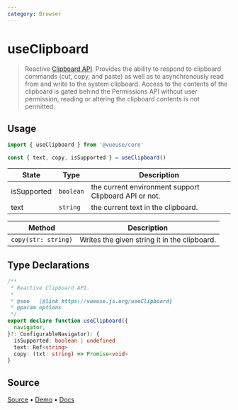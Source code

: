 ```yaml
---
category: Browser
---
```


<!--DEMO_STARTS-->
<script setup>
import Demo from './demo.vue'
</script>
<DemoContainer><Demo/></DemoContainer>
<!--DEMO_ENDS-->

<!--HEAD_STARTS--><!--HEAD_ENDS-->


# useClipboard

> Reactive [Clipboard API](https://developer.mozilla.org/en-US/docs/Web/API/Clipboard_API). Provides the ability to respond to clipboard commands (cut, copy, and paste) as well as to asynchronously read from and write to the system clipboard. Access to the contents of the clipboard is gated behind the Permissions API without user permission, reading or altering the clipboard contents is not permitted.

## Usage

```js
import { useClipboard } from '@vueuse/core'

const { text, copy, isSupported } = useClipboard()
```

| State | Type     | Description                        |
| ----- | -------- | ---------------------------------- |
| isSupported  | `boolean` | the current environment support Clipboard API or not. |
| text  | `string` | the current text in the clipboard. |

| Method            | Description                                  |
| -------------------- | -------------------------------------------- |
| `copy(str: string)` | Writes the given string it in the clipboard. |


<!--FOOTER_STARTS-->
## Type Declarations

```typescript
/**
 * Reactive Clipboard API.
 *
 * @see   {@link https://vueuse.js.org/useClipboard}
 * @param options
 */
export declare function useClipboard({
  navigator,
}?: ConfigurableNavigator): {
  isSupported: boolean | undefined
  text: Ref<string>
  copy: (txt: string) => Promise<void>
}
```

## Source

[Source](https://github.com/antfu/vueuse/blob/master/packages/core/useClipboard/index.ts) • [Demo](https://github.com/antfu/vueuse/blob/master/packages/core/useClipboard/demo.vue) • [Docs](https://github.com/antfu/vueuse/blob/master/packages/core/useClipboard/index.md)


<!--FOOTER_ENDS-->